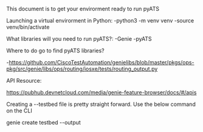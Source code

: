 This document is to get your envirorment ready to run pyATS

Launching a virtual envirorment in Python:
-python3 -m venv venv
-source venv/bin/activate

What libraries will you need to run pyATS?:
-Genie
-pyATS

Where to do go to find pyATS libraries?

-https://github.com/CiscoTestAutomation/genielibs/blob/master/pkgs/ops-pkg/src/genie/libs/ops/routing/iosxe/tests/routing_output.py

API Resource:

https://pubhub.devnetcloud.com/media/genie-feature-browser/docs/#/apis

Creating a --testbed file is pretty straight forward. Use the below command on the CLI

genie create testbed --output <myfilelocation>
  

